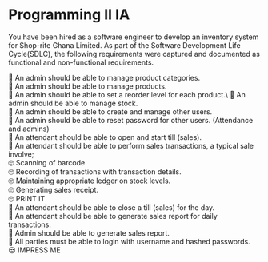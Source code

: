 # Programming II IA
You have been hired as a software engineer to develop an inventory system for Shop-rite Ghana Limited. As part of the Software Development Life Cycle(SDLC), the following requirements were captured and documented as functional and non-functional requirements. 

🤞 An admin should be able to manage product categories.\
🤞 An admin should be able to manage products.\
🤞 An admin should be able to set a reorder level for each product.\ 
🤞 An admin should be able to manage stock.\
🤞 An admin should be able to create and manage other users.\
🤞 An admin should be able to reset password for other users. (Attendance and admins)\
🤞 An attendant should be able to open and start till (sales).\
🤞 An attendant should be able to perform sales transactions, a typical sale involve;\
    🙄 Scanning of barcode \
    🙄 Recording of transactions with transaction details. \
    🙄 Maintaining appropriate ledger on stock levels. \
    🙄 Generating sales receipt. \
    🙄 PRINT IT \
🤞 An attendant should be able to close a till (sales) for the day.\
🤞 An attendant should be able to generate sales report for daily transactions.\
🤞  Admin should be able to generate sales report.\
🤞 All parties must be able to login with username and hashed passwords.\
😒 IMPRESS ME 
